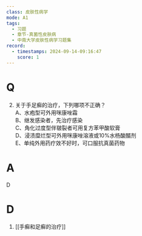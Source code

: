```yaml
---
class: 皮肤性病学
mode: A1
tags:
  - 习题
  - 章节-真菌性皮肤病
  - 中南大学皮肤性病学习题集
record:
  - timestamps: 2024-09-14-09:16:47
    score: 1
---
```


# Q
2. 关于手足癣的治疗，下列哪项不正确？  
A、水疱型可外用咪康唑霜  
B、继发感染者，先治疗感染  
C、角化过度型伴皲裂者可用复方苯甲酸软膏  
D、浸渍糜烂型可外用咪康唑溶液或10%水杨酸醑剂  
E、单纯外用药疗效不好时，可口服抗真菌药物  
# A
D
# D
1. [[手癣和足癣的治疗]]